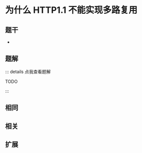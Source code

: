 # 为什么 HTTP1.1 不能实现多路复用


## 题干

- 



## 题解

::: details 点我查看题解

  TODO

:::



## 相同


## 相关


## 扩展

